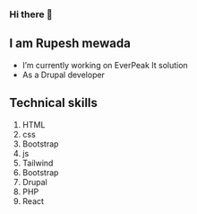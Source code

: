 ### Hi there 👋
  ##   I am Rupesh mewada 
-  I’m currently working on EverPeak It solution
-  As a Drupal developer

 ## Technical skills
1. HTML
2. css
3. Bootstrap
4. js
5. Tailwind
6. Bootstrap
7. Drupal
8. PHP
9. React
